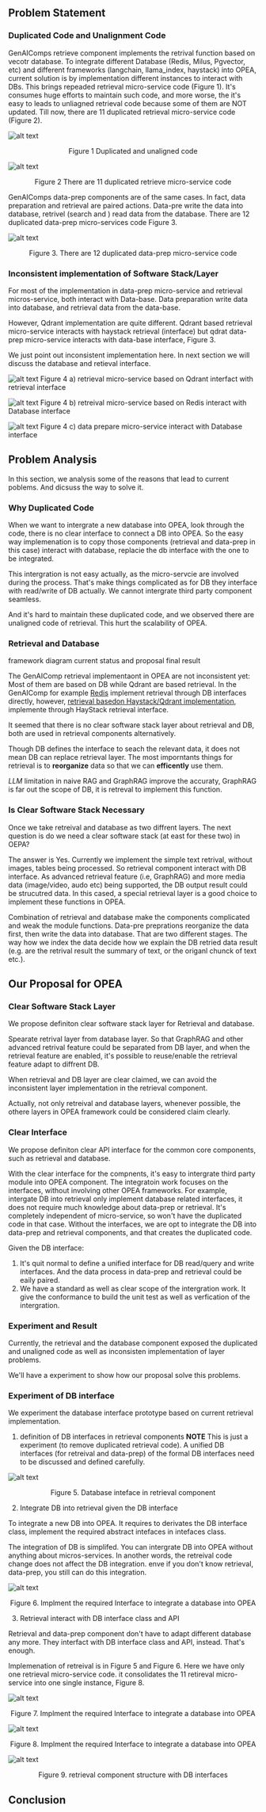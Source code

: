 
## Problem Statement
### Duplicated Code and Unalignment Code

GenAIComps retrieve component implements the retrival function based on vecotr database.
To integrate different Database (Redis, Milus, Pgvector, etc) and different frameworks (langchain, llama_index, haystack) into OPEA, current solution is by implementation different instances to interact with DBs. This brings repeaded retrieval micro-service code (Figure 1). It's consumes huge efforts to maintain such code, and more worse, the it's easy to leads to unliagned retrieval code because some of them are NOT updated. Till now, there are 11 duplicated retrieval micro-service code (Figure 2).

![alt text](rfc_assets/duplicated.png)
<p align="center">Figure 1 Duplicated and unaligned code </p>

![alt text](rfc_assets/retrieval_code_structure.png)
<p align="center">Figure 2 There are 11 duplicated retrieve micro-service code</p>

GenAIComps data-prep components are of the same cases. In fact, data preparation and retrieval are paired actions. Data-pre write the data into database, retrivel (search and ) read data from the database.
There are 12 duplicated data-prep micro-services code Figure 3.

![alt text](rfc_assets/dataprep_code_str.png)
<p align="center">Figure 3. There are 12 duplicated data-prep micro-service code</p>

### Inconsistent implementation of Software Stack/Layer

For most of the implementation in data-prep micro-service and retrieval micros-service, both interact with Data-base. Data preparation write data into database, and retrieval data from the data-base.

However, Qdrant implementation are quite different. Qdrant based retrieval micro-service interacts with haystack retrieval (interface) but qdrat data-prep micro-service interacts with data-base interface, Figure 3.

We just point out inconsistent implementation here. In next section we will discuss the database and retieval interface.

![alt text](rfc_assets/Qdrant_retrieval_interface.png) 
Figure 4 a) retrieval micro-service based on Qdrant interfact with retrieval interface


![alt text](rfc_assets/Redis_retrieval_interfac.png)
Figure 4 b) retreival micro-service based on Redis interact with Database interface

![alt text](rfc_assets/dataprep.png)
Figure 4 c) data prepare micro-service interact with Database interface

## Problem Analysis 

In this section, we analysis some of the reasons that lead to current poblems. And dicsuss the way to solve it.

### Why Duplicated Code 
When we want to intergrate a new database into OPEA, look through the code, there is no clear interface to connect a DB into OPEA. So the easy way implemenation is to copy those components (retrieval and data-prep in this case) interact with database, replacie the db interface with the one to be integrated.

This intergration is not easy actually, as the micro-servcie are involved during the process. That's make things complicated as for DB they interface with read/write of DB actually. We cannot intergrate third party component seamless.

And it's hard to maintain these duplicated code, and we observed there are unaligned code of retrieval. This hurt the scalability of OPEA.

### Retrieval and Database 

framework diagram
current status and proposal final result

The GenAIComp retrieval implementaont in OPEA are not inconsistent yet: Most of them are based on DB while Qdrant are based retrieval.
In the GenAIComp for example [Redis](https://github.com/opea-project/GenAIComps/blob/9d6d7b8195f3f456bc6d3deff5dcc9805f2f8a31/comps/retrievers/redis/langchain/retriever_redis.py#L76) implement retrieval through DB interfaces directly, however, [retrieval basedon Haystack/Qdrant implementation](https://github.com/opea-project/GenAIComps/blob/9d6d7b8195f3f456bc6d3deff5dcc9805f2f8a31/comps/retrievers/qdrant/haystack/retriever_qdrant.py#L38), implemente through HayStack retrieval interface.

It seemed that there is no clear software stack layer about retrieval and DB, both are used in retrieval components alternatively.

Though DB defines the interface to seach the relevant data, it does not mean DB can replace retrieval layer. 
The most imporntants things for retrieval is to **reorganize** data so that we can **efficently** use them. 

*LLM* limitation in naive RAG and GraphRAG improve the accuraty, GraphRAG is far out the scope of DB, it is retreval to implement this function.


### Is Clear Software Stack Necessary

Once we take retreival and database as two diffrent layers. The next question is do we need a clear software stack (at east for these two) in OEPA?

The answer is Yes. 
Currently we implement the simple text retrival, without images, tables being processed. So retrieval component interact with DB interface. As advanced retrieval feature (i.e, GraphRAG) and more media data (image/video, audo etc) being supported, the DB output result could be strucutred data. In this cased, a special retrieval layer is a good choice to implement these functions in OPEA.

Combination of retrieval and database make the components complicated and weak the module functions. Data-pre preprations reorganize the data first, then write the data into database. That are two different stages. 
The way how we index the data decide how we explain the DB retried data result (e.g. are the retrival result the summary of text, or the origanl chunck of text etc.).

## Our Proposal for OPEA

### Clear Software Stack Layer

We propose definiton clear software stack layer for Retrieval and database.

Spearate retrival layer from database layer. 
So that GraphRAG and other advanced retrival feature could be separated from DB layer, and when the retrieval feature are enabled, it's possible to reuse/enable the retrieval feature adapt to diffrent DB.

When retrieval and DB layer are clear claimed, we can avoid the inconsistent layer implementation in the retrieval component.

Actually, not only retreival and database layers, whenever possible, the othere layers in OPEA framework could be considered claim clearly.

### Clear Interface 

We propose definiton clear API interface for the common core components, such as retrieval and database.

With the clear interface for the compnents, it's easy to intergrate third party module into OPEA component. The integratoin work focuses on the interfaces, without involving other OPEA frameworks.
For example, intergate DB into retrieval only implement database related interfaces, it does not require much knowledge about data-prep or retrieval. It's completely independent of micro-service, so won't have the duplicated code in that case.
Without the interfaces, we are opt to integrate the DB into data-prep and retrieval components, and that creates the duplicated code.

Given the DB interface:
1. It's quit normal to define a unified interface for DB read/query and write interfaces. And the data process in data-prep and retrieval could be eaily paired.
2. We have a standard as well as clear scope of the intergration work. It give the conformance to build the unit test as well as verfication of the intergration.

### Experiment and Result

Currently, the retrieval and the database component exposed the duplicated and unaligned code as well as inconsisten implementation of layer problems.

We'll have a experiment to show how our proposal solve this problems. 

### Experiment of DB interface

We experiment the database interface prototype based on current retrieval implementation.

1. definition of DB interfaces in retrieval components
**NOTE** This is just a experiment (to remove duplicated retrieval code). A unified DB interfaces (for retreival and data-prep) of the formal DB interfaces need to be discussed and defined carefully.

![alt text](rfc_assets/db_interface.png)
<p align="center">Figure 5. Database inteface in retrieval component </p>

2. Integrate DB into retrieval given the DB interface

To integrate a new DB into OPEA. It requires to derivates the DB interface class, implement the required abstract intefaces in intefaces class. 

The integration of DB is simplifed. You can intergrate DB into OPEA without anything about micros-services. In another words, the retreival code change does not affect the DB integration. enve if you don't know retrieval, data-prep, you still can do this integration.

![alt text](rfc_assets/Redis_db_interface.png)
<p align="center">Figure 6. Implment the required Interface to integrate a database into OPEA</p>

3. Retrieval interact with DB interface class and API

Retrieval and data-prep component don't have to adapt different database any more. They interfact with DB interface class and API, instead. That's enough. 

Implemenation of retreival is in Figure 5 and Figure 6. Here we have only one retrieval micro-service code. it consolidates the 11 retireval micro-service into one single instance, Figure 8.

![alt text](rfc_assets/retrieval_adapt2db.png)
<p align="center">Figure 7. Implment the required Interface to integrate a database into OPEA</p>

![alt text](rfc_assets/retrieval_mircoser.png)
<p align="center">Figure 8. Implment the required Interface to integrate a database into OPEA</p>

![alt text](rfc_assets/new_structure.png)
<p align="center">Figure 9. retrieval component structure with DB interfaces</p>

###

## Conclusion
